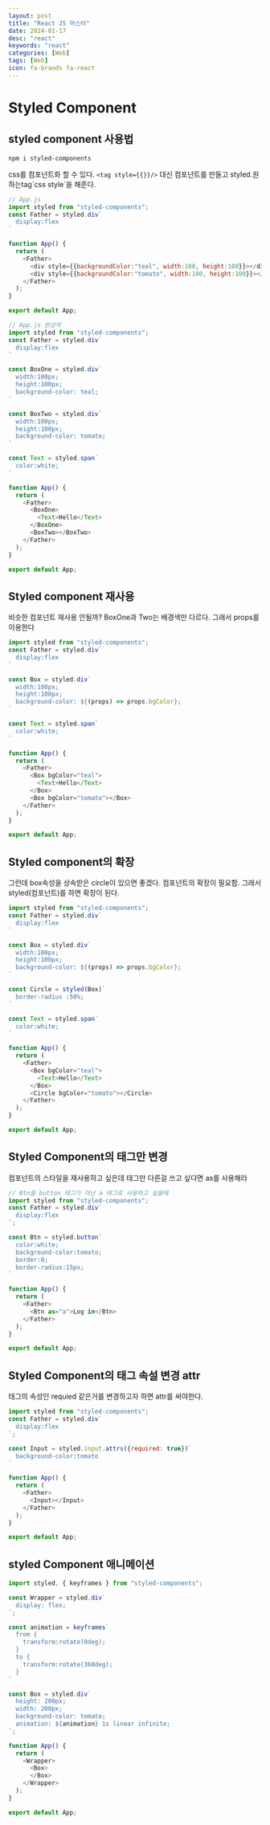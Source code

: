 ```yaml
---
layout: post
title: "React JS 마스터"
date: 2024-01-17
desc: "react"
keywords: "react"
categories: [Web]
tags: [Web]
icon: fa-brands fa-react
---
```


# Styled Component
## styled component 사용법
```
npm i styled-components
```

css를 컴포넌트화 할 수 있다. 
`<tag style={{}}/>` 대신 컴포넌트를 만들고 styled.원하는tag\`css style`을 해준다.

```javascript
// App.js
import styled from "styled-components";
const Father = styled.div`
  display:flex
`

function App() {
  return (
    <Father>
      <div style={{backgroundColor:"teal", width:100, height:100}}></div>
      <div style={{backgroundColor:"tomato", width:100, height:100}}></div>
    </Father>
  );
}

export default App;
```


```js
// App.js 완성작
import styled from "styled-components";
const Father = styled.div`
  display:flex
`

const BoxOne = styled.div`
  width:100px;
  height:100px;
  background-color: teal;
`

const BoxTwo = styled.div`
  width:100px;
  height:100px;
  background-color: tomato;
`

const Text = styled.span`
  color:white;
`

function App() {
  return (
    <Father>
      <BoxOne>
        <Text>Hello</Text>
      </BoxOne>
      <BoxTwo></BoxTwo>
    </Father>
  );
}

export default App;
```

## Styled component 재사용
비슷한 컴포넌트 재사용 안될까? BoxOne과 Two는 배경색만 다르다. 그래서 props를 이용한다

```js
import styled from "styled-components";
const Father = styled.div`
  display:flex
`

const Box = styled.div`
  width:100px;
  height:100px;
  background-color: ${(props) => props.bgColor};
`

const Text = styled.span`
  color:white;
`

function App() {
  return (
    <Father>
      <Box bgColor="teal">
        <Text>Hello</Text>
      </Box>
      <Box bgColor="tomato"></Box>
    </Father>
  );
}

export default App;
```
## Styled component의 확장
그런데 box속성을 상속받은 circle이 있으면 좋겠다. 컴포넌트의 확장이 필요함. 그래서 styled(컴포넌트)를 하면 확장이 된다. 

```js
import styled from "styled-components";
const Father = styled.div`
  display:flex
`

const Box = styled.div`
  width:100px;
  height:100px;
  background-color: ${(props) => props.bgColor};
`

const Circle = styled(Box)`
  border-radius :50%;
`

const Text = styled.span`
  color:white;
`

function App() {
  return (
    <Father>
      <Box bgColor="teal">
        <Text>Hello</Text>
      </Box>
      <Circle bgColor="tomato"></Circle>
    </Father>
  );
}

export default App;
```
## Styled Component의 태그만 변경
컴포넌트의 스타일을 재사용하고 싶은데 태그만 다른걸 쓰고 싶다면 as를 사용해라
```js
// Btn을 button 태그가 아닌 a 태그로 사용하고 싶을때
import styled from "styled-components";
const Father = styled.div`
  display:flex
`;

const Btn = styled.button`
  color:white;
  background-color:tomato;
  border:0;
  border-radius:15px;  
`

function App() {
  return (
    <Father>
      <Btn as="a">Log in</Btn>
    </Father>
  );
}

export default App;
```

## Styled Component의 태그 속설 변경 attr
태그의 속성인 requied 같은거를 변경하고자 하면 attr를 써야한다.
```js
import styled from "styled-components";
const Father = styled.div`
  display:flex
`;

const Input = styled.input.attrs({required: true})`
  background-color:tomato
`

function App() {
  return (
    <Father>
      <Input></Input>
    </Father>
  );
}

export default App;

```

## styled Component 애니메이션
```js
import styled, { keyframes } from "styled-components";

const Wrapper = styled.div`
  display: flex;
`;

const animation = keyframes`
  from {
    transform:rotate(0deg);
  }
  to {
    transform:rotate(360deg);
  }
`

const Box = styled.div`
  height: 200px;
  width: 200px;
  background-color: tomato;
  animation: ${animation} 1s linear infinite;
`;

function App() {
  return (
    <Wrapper>
      <Box>
      </Box>
    </Wrapper>
  );
}

export default App;
```
